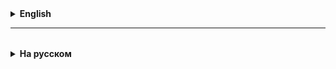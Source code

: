 <details>
  <summary style="cursor: pointer;"><b>English</b></summary>



</details>

<hr>

<details style="padding-top: 18px">
  <summary style="cursor: pointer;"><b>На русском</b></summary>

# Exceptions

Словарь терминов:
**Exception** - исключение, особая ситуация (перевод с английского)
**Error** - ошибка.
**Throw** - бросать.
**try** - пробовать, пытаться.
**catch** - ловить, поймать
**message** - сообщение

**Кратко:**

Ошибка в методе, прерывает его работы в точке происхождения ошибки, и разрушает весь стек функций. При этом Java создает и "пробрасывает" специальный объект характеризующий ошибку (объект создается на базе встроеного в Java класса).
Все такие объекты наследуют классу **Throwable** (написан с большой буквы), в переводе - "бросаемый".

Все наследники **Throwable** делятся на две категории: **Error** и **Exception**.
Error - это ошибки с которыми ничего сделать нельзя. Например, нехватка памяти.
Вторая категория, Exception - исключительные ситуации вызванные некорректным состоянием программы.
Ошибки бывают двух типов: checked (проверяемые) и unchecked (непроверяемые).
Первый тип компилятор "видит" и заставляет программиста как-то на них отреагировать.
Как реагировать на непроверяемые ошибки (и реагировать ли вообще), решает сам разработчик.

Обработка ошибок осуществляется при помощи конструкции try-catch-finally.
В блоки try мы указываем, что делать если все нормально.
В блоке catch обрабатываем ошибки.
Блок finally выполняется в любой случае.

Мы можем создавать свои ошибки и "бросать" их при помощи ключевого слова throw.
Если мы хотим создать проверяемое исключение, то можно наследовать классу Exception.
Если непроверяемое, то наследуем классу RuntimeException.

Если мы столкнулись с проверяемым исключением, но не хотим его обрабатывать в данном методе при помощи try-catch, и решили пробросить это исключение в вызывающий метод, то можно воспользоваться ключевым словом throws в сигнатуре метода.

## Major reasons why an exception Occurs
* Invalid user input - неправильный ввод пользователя
* Device failure - сломалось устройство, выключили питание и т.д.
* Loss of network connection - потеряли Интернет, Ethernet и т.д.
* Physical limitations (out of disk memory) - нехватка памяти ОЗУ, жестких дисков
* Opening an unavailable file - открытие недоступного файла
* Code errors - ошибки кода программистов

### Differences between Error and Exception that is as follows:
* **Error:** An Error indicates a **serious problem** that a reasonable application
  should **not try to catch**.
* **Exception:** Exception indicates **conditions** that a reasonable application
  **might try to catch**.

Кострукция **try ... catch** используется в тот момент, когда программа завершает работу
некорректно, Code выхода из программы отличен от 0.

### Синтаксис
`try { // попытаться
//  Block of code to try

}
catch(Exception e) { // схватить
//  Block of code to handle errors
}`

#### Пояснения
The **try** statement allows you to define a block of code
to be tested for errors while it is being executed.

The **catch** statement allows you to define a block of code
to be executed, if an error occurs in the try block.
The **try and catch keywords come in pairs**:

Многие исключения и ошибки пользователя можно обрабатывать самому с помощью if, НО ЗАЧЕМ?
Разработчики Java предоставляют стандартный инструментарий для этого -
это класс Throwable (потомок класса Object) и его методы.

**Примеры:**
1. Деление на 0;
2. Выход за пределы массива;
3. Проверка ввода пользователя на корректность.

Хорошая статья с примерами:
https://www.geeksforgeeks.org/flow-control-in-try-catch-finally-in-java/

**Алгоритм применения try ... catch**
1. Ели программа падает (код окончания не равен 0), работа с пользователем прекращается
2. то смотрим на дигностику - то, что печатается в момент падения программы, там есть указания на номера строк
   в коде, в которых происходят ошибки
3. На эти строки надо "одеть" конструкцию try ... catch


## Проверяемые и НЕпроверяемые исключения
Проверяемые ошибки (exception)- ~~кем~~ или чем проверяются?

- **проверяемые** -> это те exceptions, которые проверяются компиллятором Java, нам просто не дадут запустить приложение, их лучше использовать при написании собственных приложений

- **НЕпроверяемые** - это те, которые не проверяются копмпилятором, их лучше использовать, когда пишем приложение с использованием сторонних библиотек или фреймворков


</details>
